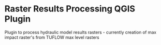# Raster Results Processing QGIS Plugin
Plugin to process hydraulic model results rasters - currently creation of max impact raster's from TUFLOW max level rasters
